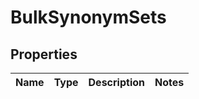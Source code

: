 # BulkSynonymSets

## Properties
Name | Type | Description | Notes
------------ | ------------- | ------------- | -------------
